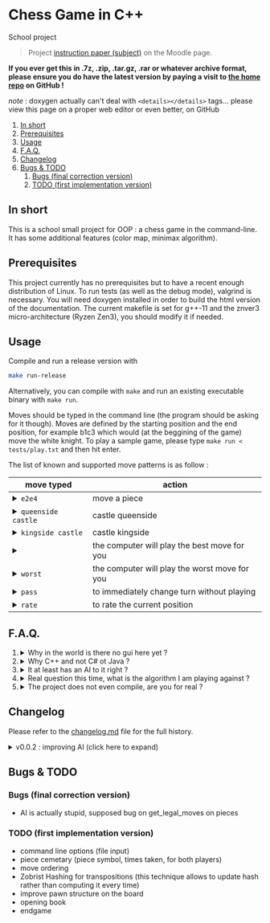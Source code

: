 # Chess Game in C++

<summary>School project</summary>

> Project [instruction paper (subject)](https://moodle.unistra.fr/pluginfile.php/748157/mod_resource/content/11/td-echecs.html) on the Moodle page.

**If you ever get this in .7z, .zip, .tar.gz, .rar or whatever archive format, please ensure you do have the latest version by paying a visit to [the home repo](https://github.com/ThomasByr/chess) on GitHub !**

*note* : doxygen actually can't deal with `<details></details>` tags... please view this page on a proper web editor or even better, on GitHub

1. [In short](#in-short)
2. [Prerequisites](#prerequisites)
3. [Usage](#usage)
4. [F.A.Q.](#faq)
5. [Changelog](#changelog)
6. [Bugs & TODO](#bugs--todo)
   1. [Bugs (final correction version)](#bugs-final-correction-version)
   2. [TODO (first implementation version)](#todo-first-implementation-version)

## In short

This is a school small project for OOP : a chess game in the command-line. It has some additional features (color map, minimax algorithm).

## Prerequisites

This project currently has no prerequisites but to have a recent enough distribution of Linux. To run tests (as well as the debug mode), valgrind is necessary. You will need doxygen installed in order to build the html version of the documentation. The current makefile is set for g++-11 and the znver3 micro-architecture (Ryzen Zen3), you should modify it if needed.

## Usage

Compile and run a release version with

```bash
make run-release
```

Alternatively, you can compile with `make` and run an existing executable binary with `make run`.

Moves should be typed in the command line (the program should be asking for it though). Moves are defined by the starting position and the end position, for example b1c3 which would (at the beggining of the game) move the white knight. To play a sample game, please type `make run < tests/play.txt` and then hit enter.

The list of known and supported move patterns is as follow :

| move typed                                                                                                     | action                                        |
| -------------------------------------------------------------------------------------------------------------- | --------------------------------------------- |
| <details><summary>`e2e4`</summary>or `e2 e4` or `e2 to e4` or `e2 -> e4`</details>                             | move a piece                                  |
| <details><summary>`queenside castle`</summary>or `castle queenside` or `O-O-O` or `0-0-0` or `o-o-o`</details> | castle queenside                              |
| <details><summary>`kingside castle`</summary>or `castle kingside` or `O-O` or `0-0` or `o-o`</details>         | castle kingside                               |
| <details><summary>` `</summary>or `best` or `b`</details>                                                      | the computer will play the best move for you  |
| <details><summary>`worst`</summary>or `w`</details>                                                            | the computer will play the worst move for you |
| <details><summary>`pass`</summary>or `p`</details>                                                             | to immediately change turn without playing    |
| <details><summary>`rate`</summary>or `r`</details>                                                             | to rate the current position                  |

## F.A.Q.

1.  <details><summary>Why in the world is there no gui here yet ?</summary>

    Well at first, this is a school small project and so we are restricted by the subject paper in a variety of manners. Games should be able to be played through the command line, and to program both interfaces is maybe a little to much to ask knowing that professors won't give a damn into it.
    </details>

2.  <details><summary>Why C++ and not C# ot Java ?</summary>

    Apparently, coding a small "game" in cpp is just much more pleasant than doing it in cs or java, even if super tools like unity exist... cs is just not a thing the french educational system, but unreal engine isn't taught here either so we are just here pretending coding a 2d game in the terminal in cpp is a real thing out there in the world. And don't get me started on sdl2... this isn't even a game engine and is slower than my dead grandmother.
    </details>

3.  <details><summary>It at least has an AI to it right ?</summary>

    Well about that... That is not even on the damn paper. I, however, am going to try my best and implement it even though you can rest assured that it won't bring any bonnuses. The subject paper is just about implementing the right pieces movements for two human players, which is quite boring and serves no purpose.
    </details>

4.  <details><summary>Real question this time, what is the algorithm I am playing against ?</summary>

    Well, at the time of writing, there is no AI yet, but simple evaluation functions are a thing and this shouldn't be a huge deal implementing a crude search in a tree. Alpha-beta pruning is an optimization I am looking up to, as well as move ordering. So no AI here, as it is a python thing (I wouldn't be surprised though if we were taught AI in c).
    </details>

5.  <details><summary>The project does not even compile, are you for real ?</summary>

    My guess is you did not setup g++ properly through the makefile. Compiling with -Wall -Wextra -Wpedantic should be enough to say that if it compiles on my computer, it should compile everywhere. Oh well... you can argue about that c++ standard that I use, and you could be right. Please make sure the micro-architecture -march= is right for your machine. If you are not sure, either use -march=native or remove the argument completely. Also, -std=c++20 may not be available on g++-9 and lower verions. As I suppose that copy constructors and some default constructors are automatically setup for you, please use -stdc++17 instead if you encounter any issues.
    </details>

## Changelog

Please refer to the [changelog.md](changelog.md) file for the full history.

<details>
    <summary> v0.0.2 : improving AI (click here to expand) </summary>

*   finding bugs on copy is going to take a while
*   valgrind is crying : millions of pieces are created and are not freed by the os... god dammit ubuntu
*   added the ending string which is not even standard notation (I called it FEN anyway)
*   found a bug on get_weighted_value for pieces
*   hopefully copilot can generate doxygen

</details>

## Bugs & TODO

### Bugs (final correction version)

*   AI is actually stupid, supposed bug on get_legal_moves on pieces

### TODO (first implementation version)

*   command line options (file input)
*   piece cemetary (piece symbol, times taken, for both players)
*   move ordering
*   Zobrist Hashing for transpositions (this technique allows to update hash rather than computing it every time)
*   improve pawn structure on the board
*   opening book
*   endgame
